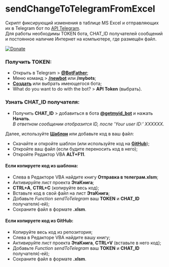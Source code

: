 # sendChangeToTelegramFromExcel
Скрипт фиксирующий изменения в таблице MS Excel и отправляющих их в Telegram бот по [API Telegram](https://core.telegram.org/bots/api).<br/>
Для работы необходимы TOKEN бота, CHAT_ID получателей сообщений и постоянное наличие Интернет на компьютере, где размещён файл.


[![Donate](https://img.shields.io/badge/Donate-Yoomoney-green.svg)](https://yoomoney.ru/to/410019620244262)


### Получить TOKEN:
* Открыть в Telegram > [**@BotFather**](https://t.me/BotFather);
* Меню команд > [**/newbot**](https://zen.yandex.ru/media/excelifehack/upravliaem-telegram-botom-iz-google-tablicy-62a5c73192615c0231850322) или **/mybots**;
* [**Создать**](https://zen.yandex.ru/media/excelifehack/upravliaem-telegram-botom-iz-google-tablicy-62a5c73192615c0231850322) или выбрать имеющегося бота;
* What do you want to do with the bot? > **API Token** (выбрать).

### Узнать CHAT_ID получателя:
* Получить **CHAT_ID** > добавиться в бота [**@getmyid_bot**](https://t.me/getmyid_bot) и нажать **Начать**.<br>
_В ответном сообщении отобразится ID, после 'Your user ID:' XXXXXX._

Далее, используйте [**Шаблон**](https://drive.google.com/file/d/12NSVsWidJVjW4108-xLvF9Qs8bvkh7Aa/view?usp=sharing) или добавьте код в ваш файл:
* Скачайте и откройте шаблон (или используйте код на [**GitHub**](https://github.com/Guf-Hub/sendChangeToTelegramFromExcel/blob/main/%D0%AD%D1%82%D0%B0%D0%9A%D0%BD%D0%B8%D0%B3%D0%B0.cls));
* Откройте ваш файл (если будите переносить код в него);
* Откройте Pедактор VBA **ALT+F11**.

#### Если копируете код из шаблона:
  * Слева в Редакторе VBA найдите книгу **Отправка в телеграм.xlsm**;
  * Активируйте лист проекта **ЭтаКнига**;
  * **CTRL+A**, **CTRL+C** (копируйте весь код);
  * Вставьте код в свой файл на лист **ЭтаКнига**;
  * Добавьте *Function sendToTelegram* ваш **TOKEN** и **CHAT_ID** получателя(-ей);
  * Сохраните файл в формате **.xlsm**.
  
#### Если копируете код из GitHub:
* Копируйте весь код из репозитория;
* Слева в Редакторе VBA найдите вашу книгу;
* Активируйте лист проекта **ЭтаКнига**, **CTRL+V** (вставьте в него код);
* Добавьте *Function sendToTelegram* ваш **TOKEN** и **CHAT_ID** получателя(-ей);
* Сохраните файл в формате **.xlsm**.
